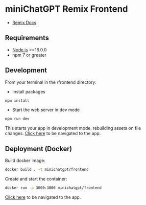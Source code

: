 # miniChatGPT Remix Frontend

- [Remix Docs](https://remix.run/docs)

## Requirements

- [Node.js](https://nodejs.org/en/download/) >=16.0.0
- npm 7 or greater

## Development

From your terminal in the /frontend directory:

- Install packages

```sh
npm install
```

- Start the web server in dev mode

```sh
npm run dev
```

This starts your app in development mode, rebuilding assets on file changes.
[Click here](http://localhost:3000) to be navigated to the app.

## Deployment (Docker)

Build docker image:

```sh
docker build . -t minichatgpt/frontend
```

Create and start the container:

```sh
docker run -p 3000:3000 minichatgpt/frontend
```

[Click here](http://localhost:3000) to be navigated to the app.
